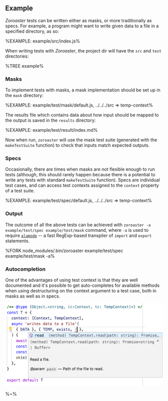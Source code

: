 ## Example

_Zoroaster_ tests can be written either as masks, or more traditionally as specs. For example, a program might want to write given data to a file in a specified directory, as so:

%EXAMPLE: example/src/index.js%

When writing tests with _Zoroaster_, the project dir will have the `src` and `test` directories:

%TREE example%

### Masks

To implement tests with masks, a mask implementation should be set up in the `mask` directory:

%EXAMPLE: example/test/mask/default.js, ../../../src => temp-context%

The results file which contains data about how input should be mapped to the output is saved in the `results` directory:

%EXAMPLE: example/test/result/index.md%

Now when run, `zoroaster` will use the mask test suite (generated with the `makeTestSuite` function) to check that inputs match expected outputs.

### Specs

Occasionally, there are times when masks are not flexible enough to run tests (although, this should rarely happen because there is a potential to write any tests with standard `makeTestSuite` function). Specs are individual test cases, and can access test contexts assigned to the `context` property of a test suite.

%EXAMPLE: example/test/spec/default.js, ../../../src => temp-context%

### Output

The outcome of all the above tests can be achieved with `zoroaster -a example/test/spec example/test/mask` command, where `-a` is used to require [`alamode`](https://alamode.cc) -- a fast RegExp-based transpiler of `import` and `export` statements.

%FORK node_modules/.bin/zoroaster example/test/spec example/test/mask -a%

### Autocompletion

One of the advantages of using test context is that they are well documented and it's possible to get auto-completes for available methods when using destructuring on the context argument to a test case, both in masks as well as in specs.

![](images/autocomplete.png)

%~%